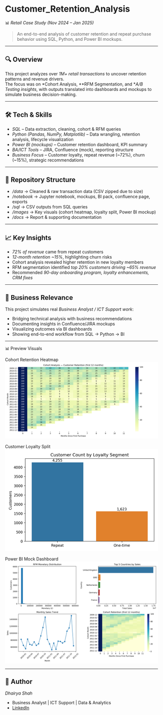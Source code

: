 # Customer_Retention_Analysis 

📊 *Retail Case Study (Nov 2024 – Jan 2025)*  
> An end-to-end analysis of customer retention and repeat purchase behavior using SQL, Python, and Power BI mockups.  

---

## 🔍 Overview  
This project analyzes over *1M+ retail transactions* to uncover retention patterns and revenue drivers.  
The focus was on *Cohort Analysis, **RFM Segmentation, and **A/B Testing insights*, with outputs translated into dashboards and mockups to simulate business decision-making.  

---

## 🛠️ Tech & Skills  
- *SQL* – Data extraction, cleaning, cohort & RFM queries  
- *Python (Pandas, NumPy, Matplotlib)* – Data wrangling, retention analysis, lifecycle visualization  
- *Power BI (mockups)* – Customer retention dashboard, KPI summary  
- *BA/ICT Tools* – JIRA, Confluence (mock), reporting structure  
- *Business Focus* – Customer loyalty, repeat revenue (~72%), churn (~15%), strategic recommendations  

---

## 📂 Repository Structure  
- */data* → Cleaned & raw transaction data (CSV zipped due to size)  
- */notebook* → Jupyter notebook, mockups, BI pack, confluence page, exports  
- */sql* → CSV outputs from SQL queries  
- */images* → Key visuals (cohort heatmap, loyalty split, Power BI mockup)  
- */docs* → Report & supporting documentation  

---

## 📈 Key Insights  
- *72% of revenue* came from repeat customers  
- *12-month retention ~15%*, highlighting churn risks  
- Cohort analysis revealed higher retention in new loyalty members  
- RFM segmentation identified *top 20% customers driving ~65% revenue*  
- Recommended *90-day onboarding program, loyalty enhancements, CRM fixes*  

---

## 🚀 Business Relevance  
This project simulates real *Business Analyst / ICT Support work*:  
- Bridging technical analysis with business recommendations  
- Documenting insights in Confluence/JIRA mockups  
- Visualizing outcomes via BI dashboards  
- Showing end-to-end workflow from SQL → Python → BI  

---

 📊 Preview Visuals  

Cohort Retention Heatmap  
![Cohort Heatmap](Notebook/images/cohort_retention_heatmap.png)  

Customer Loyalty Split  
![Loyalty Split](Notebook/images/loyalty_split_bar.png)  

Power BI Mock Dashboard  
![Power BI Dashboard](Notebook/images/powerbi_mock_dashboard.png)

---

## 👤 Author  
*Dhairya Shah*  
- Business Analyst | ICT Support | Data & Analytics  
- [LinkedIn](https://linkedin.com/in/dhairrshah)
